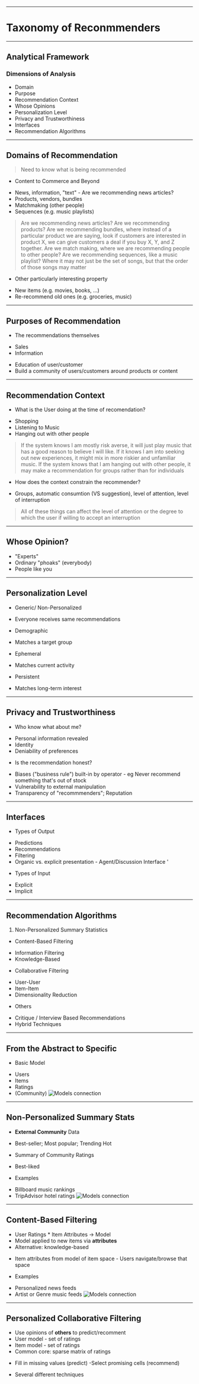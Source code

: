 ----
# Taxonomy of Reconmmenders

----
## Analytical Framework

### Dimensions of Analysis
* Domain
* Purpose
* Recommendation Context
* Whose Opinions
* Personalization Level
* Privacy and Trustworthiness
* Interfaces
* Recommendation Algorithms

----
## Domains of Recommendation
> Need to know what is being recommended
* Content to Commerce and Beyond
 - News, information, "text" - Are we recommending news articles?
 - Products, vendors, bundles
 - Matchmaking (other people)
 - Sequences (e.g. music playlists)
> Are we recommending news articles?
> Are we recommending products?
> Are we recommending bundles, where instead of a particular product we are saying, look if customers are interested in product X, we can give customers a deal if you buy X, Y, and Z together.
> Are we match making, where we are recommending people to other people?
> Are we recommending sequences, like a music playlist? Where it may not just be the set of songs, but that the order of those songs may matter

* Other particularly interesting property
 - New items (e.g. movies, books, ...)
 - Re-recommend old ones (e.g. groceries, music)
 
----
## Purposes of Recommendation
* The recommendations themselves
 - Sales
 - Information
* Education of user/customer
* Build a community of users/customers around products or content
 
----
## Recommendation Context
* What is the User doing at the time of recomendation?
 - Shopping
 - Listening to Music
 - Hanging out with other people
 
> If the system knows I am mostly risk averse, it will just play music that has a good reason to believe I will like. If it knows I am into seeking out new experiences, it might mix in more riskier and unfamiliar music.
> If the system knows that I am hanging out with other people, it may make a recommendation for groups rather than for individuals

* How does the context constrain the recommender?
 - Groups, automatic consumtion (VS suggestion), level of attention, level of interruption
> All of these things can affect the level of attention or the degree to which the user if willing to accept an interruption
 
----
## Whose Opinion?
* "Experts"
* Ordinary "phoaks" (everybody)
* People like you

----
## Personalization Level
* Generic/ Non-Personalized
 - Everyone receives same recommendations
* Demographic
 - Matches a target group
* Ephemeral
 - Matches current activity
* Persistent
 - Matches long-term interest
 
----
## Privacy and Trustworthiness
* Who know what about me?
 - Personal information revealed
 - Identity
 - Deniability of preferences
* Is the recommendation honest?
 - Biases ("business rule") built-in by operator - eg Never recommend something that's out of stock
 - Vulnerability to external manipulation
 - Transparency of "recommmenders"; Reputation
 
----
## Interfaces
* Types of Output
 - Predictions
 - Recommendations
 - Filtering
 - Organic vs. explicit presentation - Agent/Discussion Interface '
* Types of Input
 - Explicit
 - Implicit
 
----
## Recommendation Algorithms
1. Non-Personalized Summary Statistics
* Content-Based Filtering
 - Information Filtering
 - Knowledge-Based
* Collaborative Filtering
 - User-User
 - Item-Item
 - Dimensionality Reduction
* Others
 - Critique / Interview Based Recommendations
 - Hybrid Techniques
 
----
## From the Abstract to Specific
* Basic Model
 - Users
 - Items
 - Ratings
 - (Community) 
![Models connection](Images/Capture.JPG "Models connections")

----
## Non-Personalized Summary Stats
* **External Community** Data
 - Best-seller; Most popular; Trending Hot
* Summary of Community Ratings
 - Best-liked
 
* Examples
 - Billboard music rankings
 - TripAdvisor hotel ratings
![Models connection](Images/Capture1.JPG "Models connections for TripAdvisor hotel ratings")

----
## Content-Based Filtering
* User Ratings * Item Attributes -> Model
* Model applied to new items via **attributes**
* Alternative: knowledge-based
 - Item attributes from model of item space - Users navigate/browse that space

* Examples
 - Personalized news feeds
 - Artist or Genre music feeds
![Models connection](Images/Capture2.JPG "Models connections for movies")
 
----
## Personalized Collaborative Filtering
* Use opinions of **others** to predict/recomment
* User model - set of ratings
* Item model - set of ratings
* Common core: sparse matrix of ratings
 - Fill in missing values (predict)
 -Select promising cells (recommend)
* Several different techniques
 
 
 
 
 
 
 
 
 
 
 
 
 
 
 
 
 
 
 
 